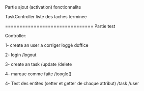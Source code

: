 Partie ajout (activation) fonctionnalite

TaskController
liste des taches terminee

===============================
Partie test

Controller:

1- create an user
a corriger loggé doffice

2- login
/logout

3- create an task
/update
/delete

4- marque comme faite
/toogle()

4- Test des entites (setter et getter de chaque attribut)
/task
/user
